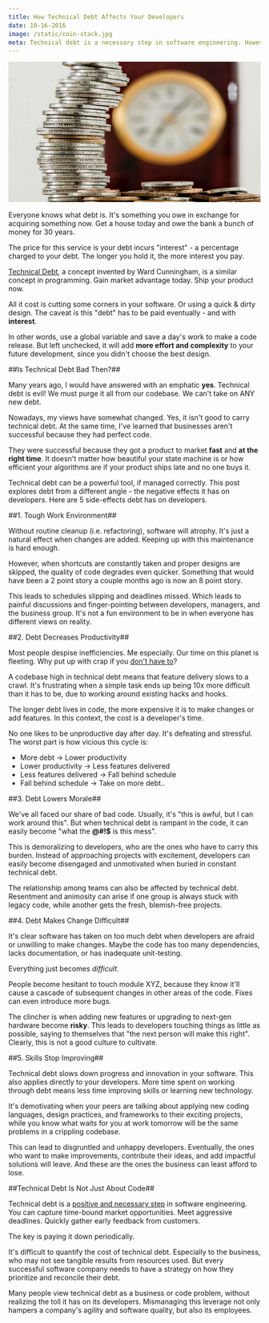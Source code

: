 ```yaml
---
title: How Technical Debt Affects Your Developers
date: 10-16-2016
image: /static/coin-stack.jpg
meta: Technical debt is a necessary step in software engineering. However, it can take its toll on your developer's productivity, morale, and skills.
---
```


<p>
<img class="pure-img center" src="/static/coin-stack.jpg" alt="stack of coins" />
</p>

Everyone knows what debt is. It's something you owe in exchange for acquiring something now. Get a house today and owe the bank a bunch of money for 30 years.

The price for this service is your debt incurs "interest" - a percentage charged to your debt. The longer you hold it, the more interest you pay.

[Technical Debt][1], a concept invented by Ward Cunningham, is a similar concept in programming. Gain market advantage today. Ship your product now.

All it cost is cutting some corners in your software. Or using a quick & dirty design. The caveat is this "debt" has to be paid eventually - and with **interest**.

In other words, use a global variable and save a day's work to make a code release. But left unchecked, it will add **more effort and complexity** to your future development, since you didn't choose the best design.

##Is Technical Debt Bad Then?##

Many years ago, I would have answered with an emphatic **yes**. Technical debt is evil! We must purge it all from our codebase. We can't take on ANY new debt.

Nowadays, my views have somewhat changed. Yes, it isn't good to carry technical debt. At the same time, I've learned that businesses aren't successful because they had perfect code.

They were successful because they got a product to market **fast** and **at the right time**. It doesn't matter how beautiful your state machine is or how efficient your algorithms are if your product ships late and no one buys it.

Technical debt can be a powerful tool, if managed correctly. This post explores debt from a different angle - the negative effects it has on developers. Here are 5 side-effects debt has on developers.

##1. Tough Work Environment##

Without routine cleanup (i.e. refactoring), software will atrophy. It's just a natural effect when changes are added. Keeping up with this maintenance is hard enough.

However, when shortcuts are constantly taken and proper designs are skipped, the quality of code degrades even quicker. Something that would have been a 2 point story a couple months ago is now an 8 point story.

This leads to schedules slipping and deadlines missed. Which leads to painful discussions and finger-pointing between developers, managers, and the business group. It's not a fun environment to be in when everyone has different views on reality.

##2. Debt Decreases Productivity##

Most people despise inefficiencies. Me especially. Our time on this planet is fleeting. Why put up with crap if you [don't have to][2]?

A codebase high in technical debt means that feature delivery slows to a crawl. It's frustrating when a simple task ends up being 10x more difficult than it has to be, due to working around existing hacks and hooks.

The longer debt lives in code, the more expensive it is to make changes or add features. In this context,  the cost is a developer's time.

No one likes to be unproductive day after day. It's defeating and stressful. The worst part is how vicious this cycle is:

* More debt -> Lower productivity
* Lower productivity -> Less features delivered
* Less features delivered -> Fall behind schedule
* Fall behind schedule -> Take on more debt..

##3. Debt Lowers Morale##

We've all faced our share of bad code. Usually, it's "this is awful, but I can work around this". But when technical debt is rampant in the code, it can easily become "what the **@#!$** is this mess".

This is demoralizing to developers, who are the ones who have to carry this burden. Instead of approaching projects with excitement, developers can easily become disengaged and unmotivated when buried in constant technical debt.

The relationship among teams can also be affected by technical debt. Resentment and animosity can arise if one group is always stuck with legacy code, while another gets the fresh, blemish-free projects.

##4. Debt Makes Change Difficult##

It's clear software has taken on too much debt when developers are afraid or unwilling to make changes. Maybe the code has too many dependencies, lacks documentation, or has inadequate unit-testing.

Everything just becomes *difficult*.

People become hesitant to touch module XYZ, because they know it'll cause a cascade of subsequent changes in other areas of the code. Fixes can even introduce more bugs.

The clincher is when adding new features or upgrading to next-gen hardware become **risky**. This leads to developers touching things as little as possible, saying to themselves that "the next person will make this right". Clearly, this is not a good culture to cultivate.

##5. Skills Stop Improving##

Technical debt slows down progress and innovation in your software. This also applies directly to your developers. More time spent on working through debt means less time improving skills or learning new technology.

It's demotivating when your peers are talking about applying new coding languages, design practices, and frameworks to their exciting projects, while you know what waits for you at work tomorrow will be the same problems in a crippling codebase.

This can lead to disgruntled and unhappy developers. Eventually, the ones who want to make improvements, contribute their ideas, and add impactful solutions will leave. And these are the ones the business can least afford to lose.

##Technical Debt Is Not Just About Code##

Technical debt is a [positive and necessary step][3] in software engineering. You can capture time-bound market opportunities. Meet aggressive deadlines. Quickly gather early feedback from customers.

The key is paying it down periodically.

It's difficult to quantify the cost of technical debt. Especially to the business, who may not see tangible results from resources used. But every successful software company needs to have a strategy on how they prioritize and reconcile their debt.

Many people view technical debt as a business or code problem, without realizing the toll it has on its developers. Mismanaging this leverage not only hampers a company's agility and software quality, but also its employees.

[1]: https://en.wikipedia.org/wiki/Technical_debt
[2]: /blog/dont-put-up-with-crap.html
[3]: http://www.bigeng.io/why-the-way-we-look-at-technical-debt-is-wrong/
